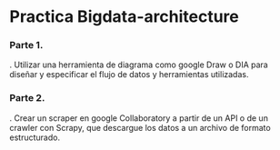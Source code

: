 # Practica Bigdata-architecture

### Parte 1.
. Utilizar una herramienta de diagrama como google Draw o DIA para diseñar y especificar el flujo de datos y herramientas utilizadas.


### Parte 2.
. Crear un scraper en google Collaboratory a partir de un API o de un crawler con Scrapy, que descargue los datos a un archivo de formato estructurado.


